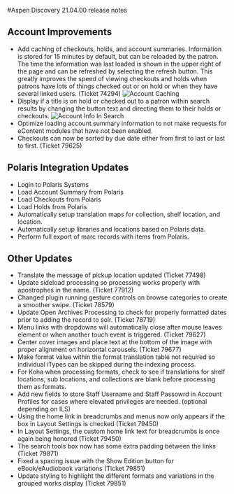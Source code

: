#Aspen Discovery 21.04.00 release notes
## Account Improvements
- Add caching of checkouts, holds, and account summaries.  Information is stored for 15 minutes by default, but can be reloaded by the patron.  The time the information was last loaded is shown in the upper right of the page and can be refreshed by selecting the refresh button.  This greatly improves the speed of viewing checkouts and holds when patrons have lots of things checked out or on hold or when they have several linked users. (Ticket 74294)
  ![Account Caching](/release_notes/images/21_04_00_account_caching.png)
- Display if a title is on hold or checked out to a patron within search results by changing the button text and directing them to their holds or checkouts.
  ![Account Info In Search](/release/images/21_04_00_account_info_in_search.png)
- Optimize loading account summary information to not make requests for eContent modules that have not been enabled.
- Checkouts can now be sorted by due date either from first to last or last to first. (Ticket 79625)

## Polaris Integration Updates
- Login to Polaris Systems
- Load Account Summary from Polaris
- Load Checkouts from Polaris
- Load Holds from Polaris
- Automatically setup translation maps for collection, shelf location, and location.
- Automatically setup libraries and locations based on Polaris data.
- Perform full export of marc records with items from Polaris.

## Other Updates
- Translate the message of pickup location updated (Ticket 77498)
- Update sideload processing so processing works properly with apostrophes in the name. (Ticket 77912)
- Changed plugin running gesture controls on browse categories to create a smoother swipe. (Ticket 78579)
- Update Open Archives Processing to check for properly formatted dates prior to adding the record to solr. (Ticket 78719)
- Menu links with dropdowns will automatically close after mouse leaves element or when another touch event is triggered. (Ticket 79627)
- Center cover images and place text at the bottom of the image with proper alignment on horizontal carousels. (Ticket 79677)
- Make format value within the format translation table not required so individual iTypes can be skipped during the indexing process.
- For Koha when processing formats, check to see if translations for shelf locations, sub locations, and collections are blank before processing them as formats.
- Add new fields to store Staff Username and Staff Passowrd in Account Profiles for cases where elevated privileges are needed. (optional depending on ILS)
- Using the home link in breadcrumbs and menus now only appears if the box in Layout Settings is checked (Ticket 79450)
- In Layout Settings, the custom home link text for breadcrumbs is once again being honored (Ticket 79450)
- The search tools box now has some extra padding between the links (Ticket 79871)
- Fixed a spacing issue with the Show Edition button for eBook/eAudiobook variations (Ticket 79851)
- Update styling to highlight the different formats and variations in the grouped works display (Ticket 79851)
